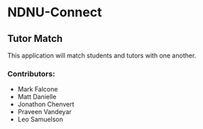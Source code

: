 # NDNU-Connect 

## Tutor Match
This application will match students and tutors with one another.

### Contributors: 

* Mark Falcone
* Matt Danielle
* Jonathon Chenvert
* Praveen Vandeyar
* Leo Samuelson


